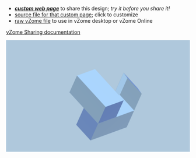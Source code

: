 
 - [***custom web page***][post] to share this design; *try it before you share it!*
 - [source file for that custom page][source]; click to customize
 - [raw vZome file][raw] to use in vZome desktop or vZome Online

[vZome Sharing documentation](https://vzome.github.io/vzome/sharing.html#how-it-works)

![Image](<Double-RD-single-pc.png>)


[post]: <https://John-Kostick.github.io/vzome-sharing/2021/12/20/Double-RD-single-pc-16-55-06.html>
[source]: <https://github.com/John-Kostick/vzome-sharing/edit/main/_posts/2021-12-20-Double-RD-single-pc-16-55-06.md>
[raw]: <https://raw.githubusercontent.com/John-Kostick/vzome-sharing/main/2021/12/20/16-55-06-Double-RD-single-pc/Double-RD-single-pc.vZome>